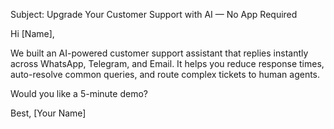 Subject: Upgrade Your Customer Support with AI — No App Required

Hi [Name],

We built an AI-powered customer support assistant that replies instantly across WhatsApp, Telegram, and Email. It helps you reduce response times, auto-resolve common queries, and route complex tickets to human agents.

Would you like a 5-minute demo?

Best,
[Your Name]
